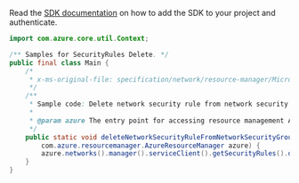 Read the [SDK documentation](https://github.com/Azure/azure-sdk-for-java/blob/azure-resourcemanager_2.11.0/sdk/resourcemanager/azure-resourcemanager/README.md) on how to add the SDK to your project and authenticate.

```java
import com.azure.core.util.Context;

/** Samples for SecurityRules Delete. */
public final class Main {
    /*
     * x-ms-original-file: specification/network/resource-manager/Microsoft.Network/stable/2021-05-01/examples/NetworkSecurityGroupRuleDelete.json
     */
    /**
     * Sample code: Delete network security rule from network security group.
     *
     * @param azure The entry point for accessing resource management APIs in Azure.
     */
    public static void deleteNetworkSecurityRuleFromNetworkSecurityGroup(
        com.azure.resourcemanager.AzureResourceManager azure) {
        azure.networks().manager().serviceClient().getSecurityRules().delete("rg1", "testnsg", "rule1", Context.NONE);
    }
}
```
